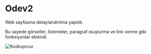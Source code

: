 # Odev2
Web sayfasına detaylandırılma yapıldı.

Bu sayede görseller, listemeler, paragraf oluşturma ve link verme gibi fonksiyonlar eklendi.

![Kodluyoruz](https://camo.githubusercontent.com/06cfb69ee04911283e17b4523b0b861f111ad91fd51d7a65f944e6d1a10674bf/68747470733a2f2f6d69726f2e6d656469756d2e636f6d2f6d61782f333135302f322a545a654b306b794854524856763367556938427451672e706e67)